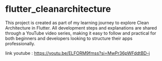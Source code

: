 # flutter_cleanarchitecture
This project is created as part of my learning journey to explore Clean Architecture in Flutter. All development steps and explanations are shared through a YouTube video series, making it easy to follow and practical for both beginners and developers looking to structure their apps professionally.

link youtube : https://youtu.be/ELFORM9fmss?si=MwPr36pWFddtBD-j
